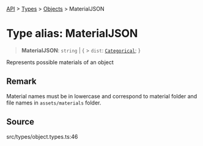 [API](../../../../../API.md) > [Types](../../../index.md) > [Objects](../index.md) > MaterialJSON

# Type alias: MaterialJSON

> **MaterialJSON**: `string` \| \{ > `dist`: [`Categorical`](../../namespace.Distributions/type-aliases/type-alias.Categorical.md);
> }

Represents possible materials of an object

## Remark

Material names must be in lowercase and correspond to material folder and file names in `assets/materials` folder.

## Source

src/types/object.types.ts:46
